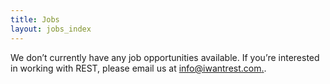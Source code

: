 ```yaml
---
title: Jobs
layout: jobs_index
---
```


We don’t currently have any job opportunities available. If you’re interested in working with REST, please email us at [info@iwantrest.com.](mailto:info@iwantrest.com).